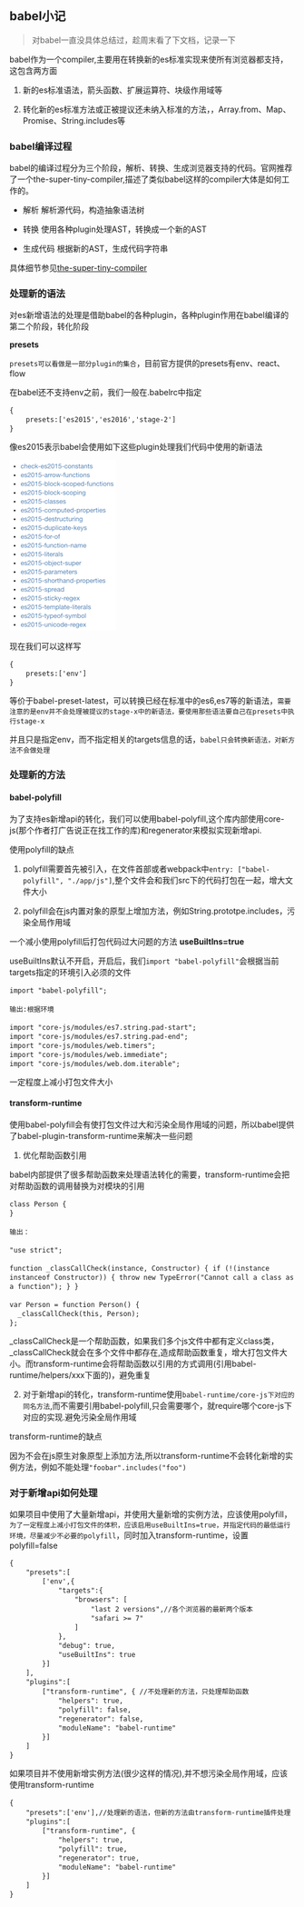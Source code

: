 ## babel小记

> 对babel一直没具体总结过，趁周末看了下文档，记录一下

babel作为一个compiler,主要用在转换新的es标准实现来使所有浏览器都支持，这包含两方面

1. 新的es标准语法，箭头函数、扩展运算符、块级作用域等

2. 转化新的es标准方法或正被提议还未纳入标准的方法，，Array.from、Map、Promise、String.includes等

### babel编译过程

babel的编译过程分为三个阶段，解析、转换、生成浏览器支持的代码。官网推荐了一个the-super-tiny-compiler,描述了类似babel这样的compiler大体是如何工作的。

- 解析 解析源代码，构造抽象语法树

- 转换 使用各种plugin处理AST，转换成一个新的AST

- 生成代码 根据新的AST，生成代码字符串

具体细节参见[the-super-tiny-compiler](https://github.com/jamiebuilds/the-super-tiny-compiler)


### 处理新的语法

对es新增语法的处理是借助babel的各种plugin，各种plugin作用在babel编译的第二个阶段，转化阶段

**presets**

`presets可以看做是一部分plugin的集合`，目前官方提供的presets有env、react、flow

在babel还不支持env之前，我们一般在.babelrc中指定

```
{
    presets:['es2015','es2016','stage-2']
}
```
像es2015表示babel会使用如下这些plugin处理我们代码中使用的新语法

![](./babel.png)

现在我们可以这样写

```
{
    presets:['env']
}
```
等价于babel-preset-latest，可以转换已经在标准中的es6,es7等的新语法，`需要注意的是env并不会处理被提议的stage-x中的新语法，要使用那些语法要自己在presets中执行stage-x`

并且只是指定env，而不指定相关的targets信息的话，`babel只会转换新语法，对新方法不会做处理`

### 处理新的方法

#### babel-polyfill

为了支持es新增api的转化，我们可以使用babel-polyfill,这个库内部使用core-js(那个作者打广告说正在找工作的库)和regenerator来模拟实现新增api.

使用polyfill的缺点

1. polyfill需要首先被引入，在文件首部或者webpack中`entry: ["babel-polyfill", "./app/js"]`,整个文件会和我们src下的代码打包在一起，增大文件大小

2. polyfill会在js内置对象的原型上增加方法，例如String.prototpe.includes，污染全局作用域

一个减小使用polyfill后打包代码过大问题的方法 **useBuiltIns=true**

useBuiltIns默认不开启，开启后，我们`import "babel-polyfill"`会根据当前targets指定的环境引入必须的文件

```
import "babel-polyfill";

输出:根据环境

import "core-js/modules/es7.string.pad-start";
import "core-js/modules/es7.string.pad-end";
import "core-js/modules/web.timers";
import "core-js/modules/web.immediate";
import "core-js/modules/web.dom.iterable";

```
一定程度上减小打包文件大小

#### transform-runtime

使用babel-polyfill会有使打包文件过大和污染全局作用域的问题，所以babel提供了babel-plugin-transform-runtime来解决一些问题

1. 优化帮助函数引用

babel内部提供了很多帮助函数来处理语法转化的需要，transform-runtime会把对帮助函数的调用替换为对模块的引用

```
class Person {
}

输出：

"use strict";

function _classCallCheck(instance, Constructor) { if (!(instance instanceof Constructor)) { throw new TypeError("Cannot call a class as a function"); } }

var Person = function Person() {
  _classCallCheck(this, Person);
};

```

_classCallCheck是一个帮助函数，如果我们多个js文件中都有定义class类，_classCallCheck就会在多个文件中都存在,造成帮助函数重复，增大打包文件大小。而transform-runtime会将帮助函数以引用的方式调用(引用babel-runtime/helpers/xxx下面的)，避免重复


2. 对于新增api的转化，transform-runtime使用`babel-runtime/core-js下对应的同名方法`,而不需要引用babel-polyfill,只会需要哪个，就require哪个core-js下对应的实现.避免污染全局作用域

transform-runtime的缺点

因为不会在js原生对象原型上添加方法,所以transform-runtime不会转化新增的实例方法，例如不能处理`"foobar".includes("foo")`

### 对于新增api如何处理

如果项目中使用了大量新增api，并使用大量新增的实例方法，应该使用polyfill，`为了一定程度上减小打包文件的体积，应该启用useBuiltIns=true，并指定代码的最低运行环境，尽量减少不必要的polyfill`，同时加入transform-runtime，设置polyfill=false

```
{
    "presets":[
        ['env',{
            "targets":{
                "browsers": [
                    "last 2 versions",//各个浏览器的最新两个版本
                    "safari >= 7"
                ]
            },
            "debug": true,
            "useBuiltIns": true
        }]
    ],
    "plugins":[
        ["transform-runtime", { //不处理新的方法，只处理帮助函数
            "helpers": true,
            "polyfill": false,
            "regenerator": false,
            "moduleName": "babel-runtime"
        }]
    ]
}
```

如果项目并不使用新增实例方法(很少这样的情况),并不想污染全局作用域，应该使用transform-runtime

```
{
    "presets":['env'],//处理新的语法，但新的方法由transform-runtime插件处理
    "plugins":[
        ["transform-runtime", {
            "helpers": true,
            "polyfill": true,
            "regenerator": true,
            "moduleName": "babel-runtime"
        }]
    ]
}
```









